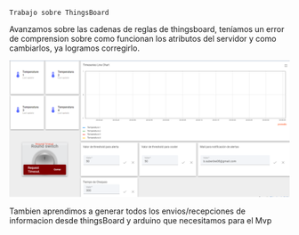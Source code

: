 `Trabajo sobre ThingsBoard`

Avanzamos sobre las cadenas de reglas de thingsboard, teníamos un error de comprension sobre como funcionan los atributos del servidor y como cambiarlos, ya logramos corregirlo.



![dashboard](https://raw.githubusercontent.com/SisCom-PI2-2023-2/proyecto-keep-it-cool/main/docs/_posts/img/Dashboard.PNG)

Tambien aprendimos a generar todos los envios/recepciones de informacion desde thingsBoard y arduino que necesitamos para el Mvp

